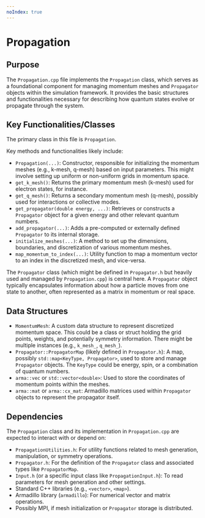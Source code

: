 ```yaml
---
noIndex: true
---
```


# Propagation

## Purpose

The `Propagation.cpp` file implements the `Propagation` class, which serves as a foundational component for managing momentum meshes and `Propagator` objects within the simulation framework. It provides the basic structures and functionalities necessary for describing how quantum states evolve or propagate through the system.

## Key Functionalities/Classes

The primary class in this file is `Propagation`.

Key methods and functionalities likely include:

* `Propagation(...)`: Constructor, responsible for initializing the momentum meshes (e.g., k-mesh, q-mesh) based on input parameters. This might involve setting up uniform or non-uniform grids in momentum space.
* `get_k_mesh()`: Returns the primary momentum mesh (k-mesh) used for electron states, for instance.
* `get_q_mesh()`: Returns a secondary momentum mesh (q-mesh), possibly used for interactions or collective modes.
* `get_propagator(double energy, ...)`: Retrieves or constructs a `Propagator` object for a given energy and other relevant quantum numbers.
* `add_propagator(...)`: Adds a pre-computed or externally defined `Propagator` to its internal storage.
* `initialize_meshes(...)`: A method to set up the dimensions, boundaries, and discretization of various momentum meshes.
* `map_momentum_to_index(...)`: Utility function to map a momentum vector to an index in the discretized mesh, and vice-versa.

The `Propagator` class (which might be defined in `Propagator.h` but heavily used and managed by `Propagation.cpp`) is central here. A `Propagator` object typically encapsulates information about how a particle moves from one state to another, often represented as a matrix in momentum or real space.

## Data Structures

* `MomentumMesh`: A custom data structure to represent discretized momentum space. This could be a class or struct holding the grid points, weights, and potentially symmetry information. There might be multiple instances (e.g., `k_mesh_`, `q_mesh_`).
* `Propagator::PropagatorMap` (likely defined in `Propagator.h`): A map, possibly `std::map<KeyType, Propagator>`, used to store and manage `Propagator` objects. The `KeyType` could be energy, spin, or a combination of quantum numbers.
* `arma::vec` or `std::vector<double>`: Used to store the coordinates of momentum points within the meshes.
* `arma::mat` or `arma::cx_mat`: Armadillo matrices used within `Propagator` objects to represent the propagator itself.

## Dependencies

The `Propagation` class and its implementation in `Propagation.cpp` are expected to interact with or depend on:

* `PropagationUtilities.h`: For utility functions related to mesh generation, manipulation, or symmetry operations.
* `Propagator.h`: For the definition of the `Propagator` class and associated types like `PropagatorMap`.
* `Input.h` (or a specific input class like `PropagationInput.h`): To read parameters for mesh generation and other settings.
* Standard C++ libraries (e.g., `<vector>`, `<map>`).
* Armadillo library (`armadillo`): For numerical vector and matrix operations.
* Possibly MPI, if mesh initialization or `Propagator` storage is distributed.
